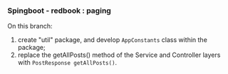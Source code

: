 ### Spingboot - redbook : paging
On this branch:
1. create "util" package, and develop `AppConstants` class within the package;
2. replace the getAllPosts() method of the Service and Controller layers with `PostResponse getAllPosts()`.
